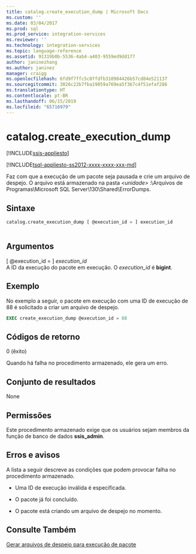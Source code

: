 ```yaml
---
title: catalog.create_execution_dump | Microsoft Docs
ms.custom: ''
ms.date: 03/04/2017
ms.prod: sql
ms.prod_service: integration-services
ms.reviewer: ''
ms.technology: integration-services
ms.topic: language-reference
ms.assetid: 91319b0b-5536-4ab4-a403-9559ed9dd177
author: janinezhang
ms.author: janinez
manager: craigg
ms.openlocfilehash: 6fd9f7ffc5c07fdfb310984426b57cd84e521137
ms.sourcegitcommit: 3026c22b7fba19059a769ea5f367c4f51efaf286
ms.translationtype: HT
ms.contentlocale: pt-BR
ms.lasthandoff: 06/15/2019
ms.locfileid: "65716979"
---
```

# <a name="catalogcreateexecutiondump"></a>catalog.create_execution_dump 

[!INCLUDE[ssis-appliesto](../../includes/ssis-appliesto-ssvrpluslinux-asdb-asdw-xxx.md)]


[!INCLUDE[tsql-appliesto-ss2012-xxxx-xxxx-xxx-md](../../includes/tsql-appliesto-ss2012-xxxx-xxxx-xxx-md.md)]

  Faz com que a execução de um pacote seja pausada e crie um arquivo de despejo. O arquivo está armazenado na pasta *\<unidade>* :\Arquivos de Programas\Microsoft SQL Server\130\Shared\ErrorDumps.  
  
## <a name="syntax"></a>Sintaxe  
  
```sql  
catalog.create_execution_dump [ @execution_id = ] execution_id  
  
```  
  
## <a name="arguments"></a>Argumentos  
 [ @execution_id = ] *execution_id*  
 A ID da execução do pacote em execução. O *execution_id* é **bigint**.  
  
## <a name="example"></a>Exemplo  
 No exemplo a seguir, o pacote em execução com uma ID de execução de 88 é solicitado a criar um arquivo de despejo.  
  
```sql
EXEC create_execution_dump @execution_id = 88  
```  
  
## <a name="return-codes"></a>Códigos de retorno  
 0 (êxito)  
  
 Quando há falha no procedimento armazenado, ele gera um erro.  
  
## <a name="result-set"></a>Conjunto de resultados  
 None  
  
## <a name="permissions"></a>Permissões  
 Este procedimento armazenado exige que os usuários sejam membros da função de banco de dados **ssis_admin**.  
  
## <a name="errors-and-warnings"></a>Erros e avisos  
 A lista a seguir descreve as condições que podem provocar falha no procedimento armazenado.  
  
-   Uma ID de execução inválida é especificada.  
  
-   O pacote já foi concluído.  
  
-   O pacote está criando um arquivo de despejo no momento.  
  
## <a name="see-also"></a>Consulte Também  
 [Gerar arquivos de despejo para execução de pacote](../../integration-services/troubleshooting/generating-dump-files-for-package-execution.md)  
  
  
